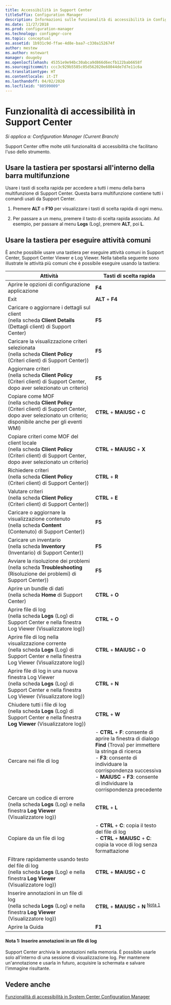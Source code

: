 ```yaml
---
title: Accessibilità in Support Center
titleSuffix: Configuration Manager
description: Informazioni sulle funzionalità di accessibilità in Configuration Manager Support Center.
ms.date: 11/27/2018
ms.prod: configuration-manager
ms.technology: configmgr-core
ms.topic: conceptual
ms.assetid: 1b931c9d-ffae-4d8e-baa7-c330a152674f
author: mestew
ms.author: mstewart
manager: dougeby
ms.openlocfilehash: 45351e9e94bc30abca9d866d6ecfb122bab6658f
ms.sourcegitcommit: ccc3c929b5585c05d562020e68044de7d7e11c6a
ms.translationtype: HT
ms.contentlocale: it-IT
ms.lasthandoff: 04/02/2020
ms.locfileid: "80599009"
---
```

# <a name="accessibility-features-in-support-center"></a>Funzionalità di accessibilità in Support Center

*Si applica a: Configuration Manager (Current Branch)*

Support Center offre molte utili funzionalità di accessibilità che facilitano l'uso dello strumento. 



## <a name="use-the-keyboard-to-move-around-the-ribbon"></a>Usare la tastiera per spostarsi all'interno della barra multifunzione

Usare i tasti di scelta rapida per accedere a tutti i menu della barra multifunzione di Support Center. Questa barra multifunzione contiene tutti i comandi usati da Support Center.

1.  Premere **ALT** o **F10** per visualizzare i tasti di scelta rapida di ogni menu.

2.  Per passare a un menu, premere il tasto di scelta rapida associato. Ad esempio, per passare al menu **Logs** (Log), premere **ALT**, poi **L**.



## <a name="use-the-keyboard-to-perform-common-tasks"></a>Usare la tastiera per eseguire attività comuni

È anche possibile usare una tastiera per eseguire attività comuni in Support Center, Support Center Viewer e Log Viewer. Nella tabella seguente sono illustrate le attività più comuni che è possibile eseguire usando la tastiera:


|Attività  |Tasti di scelta rapida  |
|---------|---------|
|Aprire le opzioni di configurazione applicazione |**F4**|
|Exit     |**ALT** + **F4**|
|Caricare o aggiornare i dettagli sul client<br>(nella scheda **Client Details** (Dettagli client) di Support Center)|**F5**|
|Caricare la visualizzazione criteri selezionata<br>(nella scheda **Client Policy** (Criteri client) di Support Center))|**F5**|
|Aggiornare criteri<br>(nella scheda **Client Policy** (Criteri client) di Support Center, dopo aver selezionato un criterio)|**F5** |
|Copiare come MOF<br>(nella scheda **Client Policy** (Criteri client) di Support Center, dopo aver selezionato un criterio; disponibile anche per gli eventi WMI)|**CTRL** + **MAIUSC** + **C** |
|Copiare criteri come MOF del client locale<br>(nella scheda **Client Policy** (Criteri client) di Support Center, dopo aver selezionato un criterio)|**CTRL** + **MAIUSC** + **X** |
|Richiedere criteri<br>(nella scheda **Client Policy** (Criteri client) di Support Center))|**CTRL** + **R** |
|Valutare criteri<br>(nella scheda **Client Policy** (Criteri client) di Support Center))|**CTRL** + **E** |
|Caricare o aggiornare la visualizzazione contenuto<br>(nella scheda **Content** (Contenuto) di Support Center))|**F5** |
|Caricare un inventario<br>(nella scheda **Inventory** (Inventario) di Support Center))|**F5** |
|Avviare la risoluzione dei problemi<br>(nella scheda **Troubleshooting** (Risoluzione dei problemi) di Support Center))|**F5** |
|Aprire un bundle di dati<br>(nella scheda **Home** di Support Center)|**CTRL** + **O** |
|Aprire file di log<br>(nella scheda **Logs** (Log) di Support Center e nella finestra Log Viewer (Visualizzatore log))|**CTRL** + **O** |
|Aprire file di log nella visualizzazione corrente<br>(nella scheda **Logs** (Log) di Support Center e nella finestra Log Viewer (Visualizzatore log))|**CTRL** + **MAIUSC** + **O** |
|Aprire file di log in una nuova finestra Log Viewer<br>(nella scheda **Logs** (Log) di Support Center e nella finestra Log Viewer (Visualizzatore log))|**CTRL** + **N** |
|Chiudere tutti i file di log<br>(nella scheda **Logs** (Log) di Support Center e nella finestra **Log Viewer** (Visualizzatore log))|**CTRL** + **W** |
|Cercare nei file di log| - **CTRL** + **F**: consente di aprire la finestra di dialogo **Find** (Trova) per immettere la stringa di ricerca<br> - **F3**: consente di individuare la corrispondenza successiva<br> - **MAIUSC** + **F3**: consente di individuare la corrispondenza precedente|
|Cercare un codice di errore<br>(nella scheda **Logs** (Log) e nella finestra **Log Viewer** (Visualizzatore log))|**CTRL** + **L** |
|Copiare da un file di log| - **CTRL** + **C**: copia il testo del file di log<br> - **CTRL** + **MAIUSC** + **C**: copia la voce di log senza formattazione|
|Filtrare rapidamente usando testo del file di log<br>(nella scheda **Logs** (Log) e nella finestra **Log Viewer** (Visualizzatore log))|**CTRL** + **MAIUSC** + **C** |
|Inserire annotazioni in un file di log<br>(nella scheda **Logs** (Log) e nella finestra **Log Viewer** (Visualizzatore log))|**CTRL** + **MAIUSC** + **N** <sup>[Nota 1](#bkmk_note1)</sup>|
|Aprire la Guida|**F1**|


#### <a name="note-1-annotate-a-log-file"></a><a name="bkmk_note1"></a> Nota 1: Inserire annotazioni in un file di log
Support Center archivia le annotazioni nella memoria. È possibile usarle solo all'interno di una sessione di visualizzazione log. Per mantenere un'annotazione e usarla in futuro, acquisire la schermata e salvare l'immagine risultante.


## <a name="see-also"></a>Vedere anche

[Funzionalità di accessibilità in System Center Configuration Manager](/sccm/core/understand/accessibility-features)
